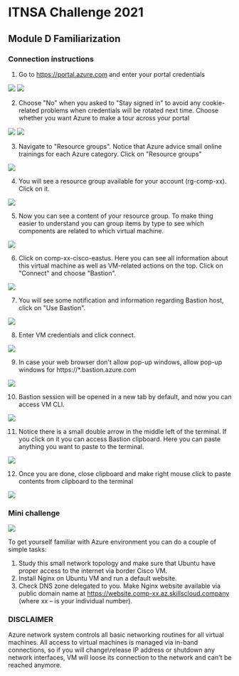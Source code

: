 

# ITNSA Challenge 2021 
## Module D Familiarization


### Connection instructions
1) Go to https://portal.azure.com and enter your portal credentials

![](pics/1.PNG) ![](pics/2.PNG)

2) Choose "No" when you asked to "Stay signed in" to avoid any cookie-related problems when credentials will be rotated next time. Choose whether you want Azure to make a tour across your portal

![](pics/3.PNG) ![](pics/4.PNG)

3) Navigate to "Resource groups". Notice that Azure advice small online trainings for each Azure category. Click on "Resource groups"

![](pics/5.PNG)

4) You will see a resource group available for your account (rg-comp-xx). Click on it.
 
![](pics/6.PNG)

5) Now you can see a content of your resource group. To make thing easier to understand you can group items by type to see which components are related to which virtual machine.
 
![](pics/7.PNG)
 
6) Click on comp-xx-cisco-eastus. Here you can see all information about this virtual machine as well as VM-related actions on the top. Click on "Connect" and choose "Bastion".

![](pics/8.PNG)

7) You will see some notification and information regarding Bastion host, click on "Use Bastion".

![](pics/9.PNG)

8) Enter VM credentials and click connect.

![](pics/10.PNG)

9) In case your web browser don't allow pop-up windows, allow pop-up windows for https://*.bastion.azure.com

![](pics/11.jpg)

10) Bastion session will be opened in a new tab by default, and now you can access VM CLI.

![](pics/12.PNG)

11) Notice there is a small double arrow in the middle left of the terminal. If you click on it you can access Bastion clipboard. Here you can paste anything you want to paste to the terminal.

![](pics/13.PNG)

12) Once you are done, close clipboard and make right mouse click to paste contents from clipboard to the terminal

![](pics/14.PNG)


### Mini challenge
![](pics/diagram.png)

To get yourself familiar with Azure environment you can do a couple of simple tasks:

1.	Study this small network topology and make sure that Ubuntu have proper access to the internet via border Cisco VM.
2.	Install Nginx on Ubuntu VM and run a default website. 
3.	Check DNS zone delegated to you. Make Nginx website available via public domain name at https://website.comp-xx.az.skillscloud.company (where xx – is your individual number).

### DISCLAIMER
Azure network system controls all basic networking routines for all virtual machines. All access to virtual machines is managed via in-band connections, so if you will change\release IP address or shutdown any network interfaces, VM will loose its connection to the network and can't be reached anymore. 